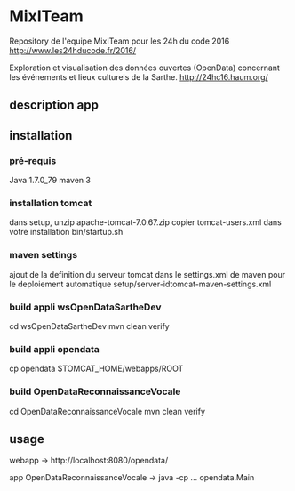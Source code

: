 # MixITeam
Repository de l'equipe MixITeam pour les 24h du code 2016
http://www.les24hducode.fr/2016/

Exploration et visualisation des données ouvertes (OpenData) concernant les événements et lieux culturels de la Sarthe.
http://24hc16.haum.org/

## description app

## installation

### pré-requis 

Java 1.7.0_79
maven 3

### installation tomcat

dans setup, unzip apache-tomcat-7.0.67.zip
copier tomcat-users.xml dans votre installation
bin/startup.sh

### maven settings

ajout de la definition du serveur tomcat dans le settings.xml de maven pour le deploiement automatique
setup/server-idtomcat-maven-settings.xml

### build appli wsOpenDataSartheDev 

cd wsOpenDataSartheDev
mvn clean verify 

### build appli opendata

cp opendata $TOMCAT_HOME/webapps/ROOT

### build OpenDataReconnaissanceVocale

cd OpenDataReconnaissanceVocale
mvn clean verify

## usage

webapp -> http://localhost:8080/opendata/

app OpenDataReconnaissanceVocale -> java -cp ... opendata.Main

